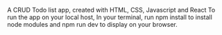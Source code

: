 A CRUD Todo list app, created with HTML, CSS, Javascript and React
To run the app on your local host, In your terminal, run npm install to install node modules and npm run dev to display on your browser.
